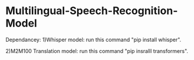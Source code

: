 # Multilingual-Speech-Recognition-Model

Dependancey:
1)Whisper model: run this command "pip install whisper".

2)M2M100 Translation  model: run this command "pip insralll transformers".
